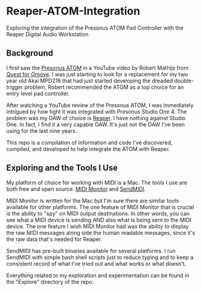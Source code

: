 # Reaper-ATOM-Integration #
Exploring the integration of the Presonus ATOM Pad Controller with the Reaper Digital Audio Workstation

## Background ##

I first saw the [Presonus ATOM](https://www.presonus.com/products/atom) in a YouTube video by Robert Mathijs from [Quest for Groove](https://questforgroove.com/). I was just starting to look for a replacement for my two year old Akai MPD218 that had just started developing the dreaded double-trigger problem. Robert recommended the ATOM as a top choice for an entry level pad controller.

After watching a YouTube review of the Presonus ATOM, I was immediately intrigued by how tight it was integrated with Presonus Studio One 4.  The problem was my DAW of choice is [Reaper](https://www.reaper.fm). I have nothing against Studio One. In fact, I find it a very capable DAW. It's just not the DAW I've been using for the last nine years.

This repo is a compilation of information and code I've discovered, compiled, and developed to help integrate the ATOM with Reaper.

## Exploring and the Tools I Use ##

My platform of choice for working with MIDI is a Mac.  The tools I use are both free and open source: [MIDI Monitor]() and [SendMIDI]().

MIDI Monitor is written for the Mac but I'm sure there are similar tools available for other platforms.  The one feature of MIDI Monitor that is crucial is the ability to "spy" on MIDI output destinations.  In other words, you can see what a MIDI device is sending AND also what is being sent to the MIDI device. The one feature I wish MIDI Monitor had was the ability to display the raw MIDI messages along side the human readable messages, since it's the raw data that's needed for Reaper.

SendMIDI has pre-built binaries available for several platforms. I run SendMIDI with simple bash shell scripts just to reduce typing and to keep a consistent record of what I've tried out and what works or what doesn't.

Everything related to my exploration and experimentation can be found in the "Explore" directory of the repo.
